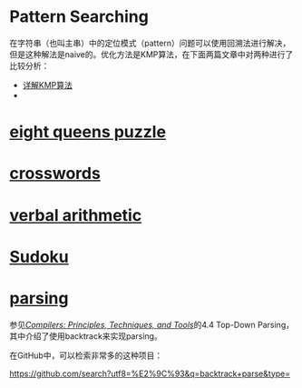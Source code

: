 # Pattern Searching

在字符串（也叫主串）中的定位模式（pattern）问题可以使用回溯法进行解决，但是这种解法是naive的。优化方法是KMP算法，在下面两篇文章中对两种进行了比较分析：

- [详解KMP算法](https://www.cnblogs.com/yjiyjige/p/3263858.html)
- 

# [eight queens puzzle](https://en.wikipedia.org/wiki/Eight_queens_puzzle)



# [crosswords](https://en.wikipedia.org/wiki/Crosswords)



# [verbal arithmetic](https://en.wikipedia.org/wiki/Verbal_arithmetic)





# [Sudoku](https://en.wikipedia.org/wiki/Algorithmics_of_sudoku)





# [parsing](https://en.wikipedia.org/wiki/Parsing) 

参见[*Compilers: Principles, Techniques, and Tools*](https://en.wikipedia.org/wiki/Compilers:_Principles,_Techniques,_and_Tools)的4.4 Top-Down Parsing，其中介绍了使用backtrack来实现parsing。



在GitHub中，可以检索非常多的这种项目：

https://github.com/search?utf8=%E2%9C%93&q=backtrack+parse&type=